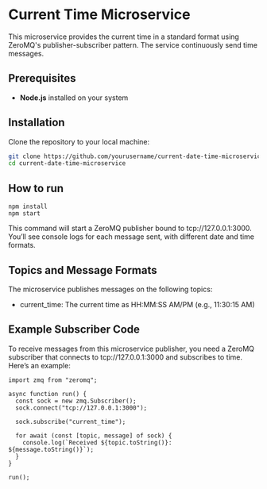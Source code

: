 # Current Time Microservice

This microservice provides the current time  in a standard format using ZeroMQ's publisher-subscriber pattern. The service continuously send time messages.

## Prerequisites
- **Node.js** installed on your system

## Installation

Clone the repository to your local machine:
   ```bash
   git clone https://github.com/yourusername/current-date-time-microservice.git
   cd current-date-time-microservice
```

## How to run

```
npm install
npm start
```

This command will start a ZeroMQ publisher bound to tcp://127.0.0.1:3000. You’ll see console logs for each message sent, with different date and time formats.

## Topics and Message Formats
The microservice publishes messages on the following topics:

- current_time: The current time as HH:MM:SS AM/PM (e.g., 11:30:15 AM)

## Example Subscriber Code

To receive messages from this microservice publisher, you need a ZeroMQ subscriber that connects to tcp://127.0.0.1:3000 and subscribes to time. Here’s an example:

```
import zmq from "zeromq";

async function run() {
  const sock = new zmq.Subscriber();
  sock.connect("tcp://127.0.0.1:3000");

  sock.subscribe("current_time");

  for await (const [topic, message] of sock) {
    console.log(`Received ${topic.toString()}: ${message.toString()}`);
  }
}

run();

```





